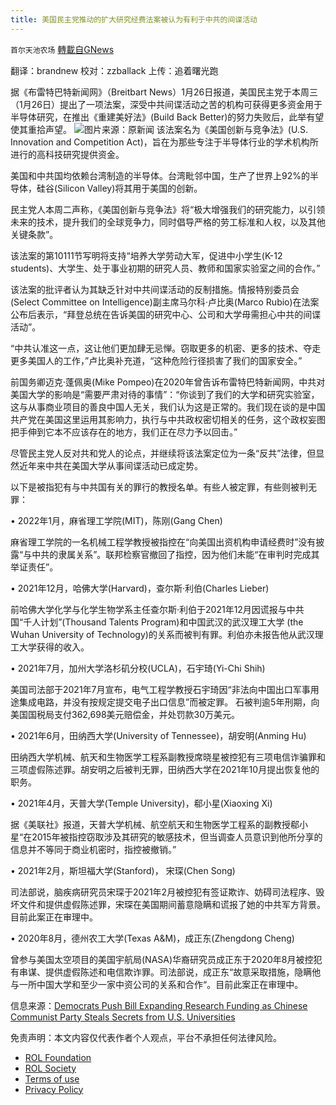 ```yaml
---
title: 美国民主党推动的扩大研究经费法案被认为有利于中共的间谍活动
---
```

`首尔天池农场` [轉載自GNews](https://gnews.org/zh-hans/1924443/)

翻译：brandnew
校对：zzballack
上传：追着曙光跑

据《布雷特巴特新闻网》（Breitbart News）1月26日报道，美国民主党于本周三（1月26日）提出了一项法案，深受中共间谍活动之苦的机构可获得更多资金用于半导体研究，在推出《重建美好法》(Build Back Better)的努力失败后，此举有望使其重拾声望。
![](https://assets.gnews.org/wp-content/uploads/2022/01/WhatsApp-Image-2022-01-29-at-00.37.13.jpeg)图片来源：原新闻
该法案名为《美国创新与竞争法》(U.S. Innovation and Competition Act)，旨在为那些专注于半导体行业的学术机构所进行的高科技研究提供资金。

美国和中共国均依赖台湾制造的半导体。台湾毗邻中国，生产了世界上92%的半导体，硅谷(Silicon Valley)将其用于美国的创新。

民主党人本周二声称，《美国创新与竞争法》将“极大增强我们的研究能力，以引领未来的技术，提升我们的全球竞争力，同时倡导严格的劳工标准和人权，以及其他关键条款”。

该法案的第10111节写明将支持“培养大学劳动大军，促进中小学生(K-12 students)、大学生、处于事业初期的研究人员、教师和国家实验室之间的合作。”

该法案的批评者认为其缺乏针对中共间谍活动的反制措施。情报特别委员会(Select Committee on Intelligence)副主席马尔科·卢比奥(Marco Rubio)在法案公布后表示，“拜登总统在告诉美国的研究中心、公司和大学毋需担心中共的间谍活动”。

“中共认准这一点，这让他们更加肆无忌惮。窃取更多的机密、更多的技术、夺走更多美国人的工作，”卢比奥补充道，“这种危险行径损害了我们的国家安全。”

前国务卿迈克·蓬佩奥(Mike Pompeo)在2020年曾告诉布雷特巴特新闻网，中共对美国大学的影响是“需要严肃对待的事情”：“你谈到了我们的大学和研究实验室，这与从事商业项目的善良中国人无关，我们认为这是正常的。我们现在谈的是中国共产党在美国这里运用其影响力，执行与中共政权密切相关的任务，这个政权妄图把手伸到它本不应该存在的地方，我们正在尽力予以回击。”

尽管民主党人反对共和党人的论点，并继续将该法案定位为一条“反共”法律，但显然近年来中共在美国大学从事间谍活动已成定势。

以下是被指犯有与中共国有关的罪行的教授名单。有些人被定罪，有些则被判无罪：

• 2022年1月，麻省理工学院(MIT)，陈刚(Gang Chen)

麻省理工学院的一名机械工程学教授被指控在“向美国出资机构申请经费时”没有披露“与中共的隶属关系”。联邦检察官撤回了指控，因为他们未能“在审判时完成其举证责任”。

• 2021年12月，哈佛大学(Harvard)，查尔斯·利伯(Charles Lieber)

前哈佛大学化学与化学生物学系主任查尔斯·利伯于2021年12月因谎报与中共国“千人计划”(Thousand Talents Program)和中国武汉的武汉理工大学 (the Wuhan University of Technology)的关系而被判有罪。利伯亦未报告他从武汉理工大学获得的收入。

• 2021年7月，加州大学洛杉矶分校(UCLA)，石宇琦(Yi-Chi Shih)

美国司法部于2021年7月宣布，电气工程学教授石宇琦因“非法向中国出口军事用途集成电路，并没有按规定提交电子出口信息”而被定罪。 石被判逾5年刑期，向美国国税局支付362,698美元赔偿金，并处罚款30万美元。

• 2021年6月，田纳西大学(University of Tennessee)，胡安明(Anming Hu)

田纳西大学机械、航天和生物医学工程系副教授席晓星被控犯有三项电信诈骗罪和三项虚假陈述罪。胡安明之后被判无罪，田纳西大学在2021年10月提出恢复他的职务。

• 2021年4月，天普大学(Temple University)，郗小星(Xiaoxing Xi)

据《美联社》报道，天普大学机械、航空航天和生物医学工程系的副教授郗小星“在2015年被指控窃取涉及其研究的敏感技术，但当调查人员意识到他所分享的信息并不等同于商业机密时，指控被撤销。”

• 2021年2月，斯坦福大学(Stanford)， 宋琛(Chen Song)

司法部说，脑疾病研究员宋琛于2021年2月被控犯有签证欺诈、妨碍司法程序、毁坏文件和提供虚假陈述罪，宋琛在美国期间蓄意隐瞒和谎报了她的中共军方背景。目前此案正在审理中。

• 2020年8月，德州农工大学(Texas A&M)，成正东(Zhengdong Cheng)

曾参与美国太空项目的美国宇航局(NASA)华裔研究员成正东于2020年8月被控犯有串谋、提供虚假陈述和电信欺诈罪。司法部说，成正东“故意采取措施，隐瞒他与一所中国大学和至少一家中资公司的关系和合作“。目前此案正在审理中。

信息来源：[Democrats Push Bill Expanding Research Funding as Chinese Communist Party Steals Secrets from U.S. Universities](https://www.breitbart.com/politics/2022/01/26/democrats-push-bill-expanding-research-funding-as-chinese-communist-party-steals-secrets-from-u-s-universities/)

 

免责声明：本文内容仅代表作者个人观点，平台不承担任何法律风险。

- [ROL Foundation](https://rolfoundation.org/)
- [ROL Society](https://rolsociety.org/)
- [Terms of use](https://gnews.org/terms-of-use-3/)
- [Privacy Policy](https://gnews.org/privacy-policy/)
